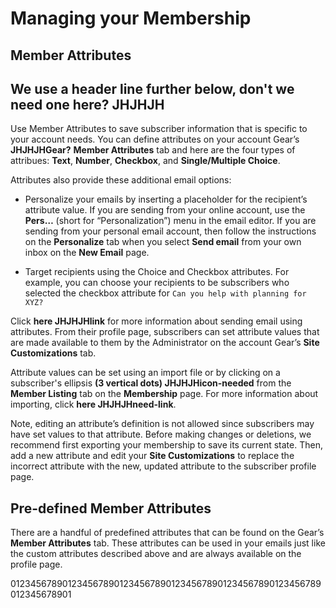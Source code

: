 # Managing your Membership

## Member Attributes
<div id="gv-member-attributes"></div>

## We use a header line further below, don't we need one here? JHJHJH

Use Member Attributes to save subscriber information that is specific to
your account needs.
You can define attributes on your account Gear’s **JHJHJHGear?**
**Member Attributes** tab and here are the four types of attribues:
**Text**, **Number**, **Checkbox**, and **Single/Multiple Choice**.

Attributes also provide these additional email options:

* Personalize your emails by inserting a placeholder for the recipient’s
attribute value.
If you are sending from your online account, use the **Pers…** (short
for “Personalization”) menu in the email editor.
If you are sending from your personal email account, then follow the
instructions on the **Personalize** tab when you select **Send email**
from your own inbox on the **New Email** page.

* Target recipients using the Choice and Checkbox attributes.
For example, you can choose your recipients to be subscribers who
selected the checkbox attribute for `Can you help with planning for
XYZ?`

Click **here JHJHJHlink** for more information about sending email
using attributes.
From their profile page, subscribers can set attribute values that
are made available to them by the Administrator on the account Gear’s
**Site Customizations** tab.  

Attribute values can be set using an import file or by clicking on a
subscriber's ellipsis **(3 vertical dots) JHJHJHicon-needed** from
the **Member Listing** tab on the **Membership** page.
For more information about importing, click **here JHJHJHneed-link**.

Note, editing an attribute’s definition is not allowed since
subscribers may have set values to that attribute.
Before making changes or deletions, we recommend first exporting your
membership to save its current state.
Then, add a new attribute and edit your **Site Customizations** to
replace the incorrect attribute with the new, updated attribute to the
subscriber profile page.

## Pre-defined Member Attributes
There are a handful of predefined attributes that can be found on the
Gear’s **Member Attributes** tab.
These attributes can be used in your emails just like the custom
attributes described above and are always available on the profile page.

012345678901234567890123456789012345678901234567890123456789012345678901
